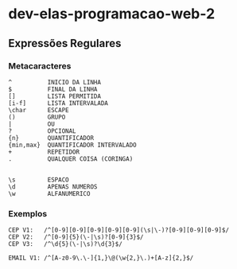 # dev-elas-programacao-web-2

## Expressões Regulares

### Metacaracteres
```
^          INICIO DA LINHA
$          FINAL DA LINHA
[]         LISTA PERMITIDA
[i-f]      LISTA INTERVALADA
\char      ESCAPE
()         GRUPO
|          OU
?          OPCIONAL
{n}        QUANTIFICADOR
{min,max}  QUANTIFICADOR INTERVALADO
+          REPETIDOR
.          QUALQUER COISA (CORINGA)


\s         ESPACO
\d         APENAS NUMEROS
\w         ALFANUMERICO
```

### Exemplos

```
CEP V1:   /^[0-9][0-9][0-9][0-9][0-9](\s|\-)?[0-9][0-9][0-9]$/
CEP V2:   /^[0-9]{5}(\-|\s)?[0-9]{3}$/
CEP V3:   /^\d{5}(\-|\s)?\d{3}$/

EMAIL V1: /^[A-z0-9\.\-]{1,}\@(\w{2,}\.)+[A-z]{2,}$/
```


